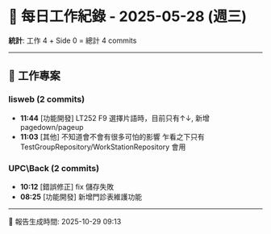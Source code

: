 # 📅 每日工作紀錄 - 2025-05-28 (週三)

**統計**: 工作 4 + Side 0 = 總計 4 commits

---

## 💼 工作專案

### lisweb (2 commits)

- **11:44** [功能開發] LT252 F9 選擇片語時，目前只有↑↓, 新增 pagedown/pageup
- **11:03** [其他] 不知道會不會有很多可怕的影響 乍看之下只有 TestGroupRepository/WorkStationRepository 會用

### UPC\Back (2 commits)

- **10:12** [錯誤修正] fix 儲存失敗
- **08:25** [功能開發] 新增門診表維護功能

---

📅 報告生成時間: 2025-10-29 09:13
